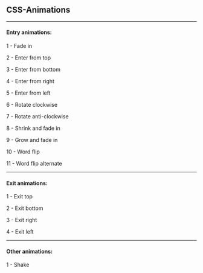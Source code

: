 ## CSS-Animations
---
#### Entry animations:

1 - Fade in

2 - Enter from top

3 - Enter from bottom

4 - Enter from right

5 - Enter from left

6 - Rotate clockwise

7 - Rotate anti-clockwise

8 - Shrink and fade in

9 - Grow and fade in

10 - Word flip

11 - Word flip alternate

---

#### Exit animations:

1 - Exit top

2 - Exit bottom

3 - Exit right

4 - Exit left

---

#### Other animations:

1 - Shake

